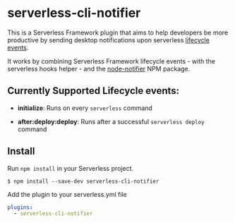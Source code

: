 # serverless-cli-notifier

This is a Serverless Framework plugin that aims to help developers be more productive by sending desktop notifications upon serverless [lifecycle events](https://www.serverless.com/framework/docs/guides/plugins/creating-plugins#lifecycle-events).

It works by combining Serverless Framework lifecycle events - with the serverless hooks helper - and the [node-notifier](https://www.npmjs.com/package/node-notifier) NPM package.

## Currently Supported Lifecycle events:

- **initialize**: Runs on every `serverless` command

- **after:deploy:deploy**: Runs after a successful `serverless deploy` command

## Install

Run `npm install` in your Serverless project.

`$ npm install --save-dev serverless-cli-notifier`

Add the plugin to your serverless.yml file

```yaml
plugins:
  - serverless-cli-notifier
```